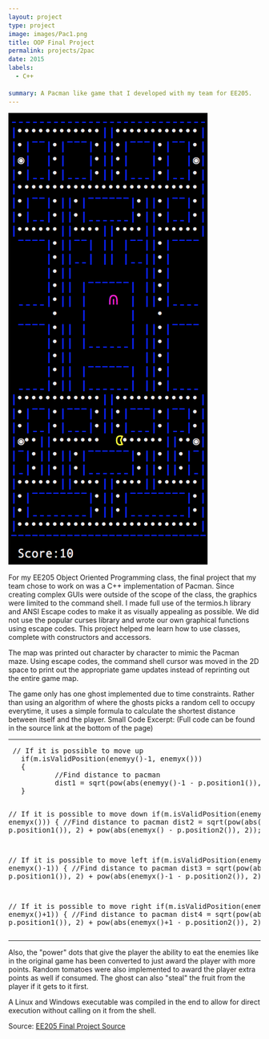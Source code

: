```yaml
---
layout: project
type: project
image: images/Pac1.png
title: OOP Final Project
permalink: projects/2pac
date: 2015
labels:
  - C++
  
summary: A Pacman like game that I developed with my team for EE205.
---
```


<img class="ui small right floated rounded image" src="../images/Pac2.png">

For my EE205 Object Oriented Programming class, the final project that my team chose to work on was a C++ implementation of Pacman. Since creating complex GUIs were outside of the scope of the class, the graphics were limited to the command shell.
I made full use of the termios.h library and ANSI Escape codes to make it as visually appealing as possible. We did not use the popular curses library and wrote our own graphical functions using escape codes. This project helped me learn how to use classes, complete with constructors and accessors.

The map was printed out character by character to mimic the Pacman maze. Using escape codes, the command shell cursor was moved in the 2D space to print out the appropriate game updates instead of reprinting out the entire game map.

The game only has one ghost implemented due to time constraints. Rather than using an algorithm of where the ghosts picks a random cell to occupy everytime, it uses a simple formula to calculate the shortest distance between itself and the player.
Small Code Excerpt: (Full code can be found in the source link at the bottom of the page)
<hr>
<pre>
 // If it is possible to move up
   if(m.isValidPosition(enemyy()-1, enemyx()))
   {
           //Find distance to pacman
           dist1 = sqrt(pow(abs(enemyy()-1 - p.position1()), 2) + pow(abs(enemyx() - p.position2()), 2));
   }
   
   // If it is possible to move down
   if(m.isValidPosition(enemyy()+1, enemyx()))
   {
           //Find distance to pacman
           dist2 = sqrt(pow(abs(enemyy()+1 - p.position1()), 2) + pow(abs(enemyx() - p.position2()), 2));
   } 

   // If it is possible to move left
   if(m.isValidPosition(enemyy(), enemyx()-1))
   {
           //Find distance to pacman
           dist3 = sqrt(pow(abs(enemyy() - p.position1()), 2) + pow(abs(enemyx()-1 - p.position2()), 2));
   }

   // If it is possible to move right
   if(m.isValidPosition(enemyy(), enemyx()+1))
   {
           //Find distance to pacman
           dist4 = sqrt(pow(abs(enemyy() - p.position1()), 2) + pow(abs(enemyx()+1 - p.position2()), 2));
   }
}
</pre>
<hr>
Also, the "power" dots that give the player the ability to eat the enemies like in the original game has been converted to just award the player with more points. Random tomatoes were also implemented to award the player extra points as well if consumed. The ghost can also "steal" the fruit from the player if it gets to it first.

A Linux and Windows executable was compiled in the end to allow for direct execution without calling on it from the shell.
 
Source: <a href="https://github.com/cj38/205Project"><i class="large github icon"></i>EE205 Final Project Source</a>
